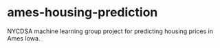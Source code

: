 # ames-housing-prediction
NYCDSA machine learning group project for predicting housing prices in Ames Iowa. 
